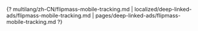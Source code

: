 {? multilang/zh-CN/flipmass-mobile-tracking.md | localized/deep-linked-ads/flipmass-mobile-tracking.md | pages/deep-linked-ads/flipmass-mobile-tracking.md ?}

